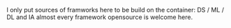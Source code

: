 I only put sources of framworks here to be build on the container: DS / ML / DL and IA almost every framework opensource is welcome here.
